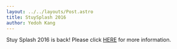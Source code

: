 ```yaml
---
layout: ../../layouts/Post.astro
title: StuySplash 2016
author: Yedoh Kang
---
```

Stuy Splash 2016 is back! Please click [HERE](/resources/stuysplash2016) for more information.

